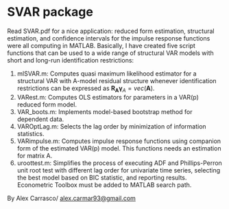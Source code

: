 # SVAR package

Read SVAR.pdf for a nice application: reduced form estimation, structural estimation, and confidence intervals for the impulse response functions were all computing in 
MATLAB. Basically, I have created five script functions that can be used to a wide range of structural VAR models with short and 
long-run identification restrictions:

1. mlSVAR.m: Computes quasi maximum likelihood estimator for a structural VAR with A-model residual structure whenever identification 
             restrictions can be expressed as $\mathbf{R_A}\pmb{\gamma}_A=vec(\mathbf{A})$.
2. VARest.m: Computes OLS estimators for parameters in a VAR(p) reduced form model.
3. VAR_boots.m: Implements model-based bootstrap method for dependent data.  
4. VAROptLag.m: Selects the lag order by minimization of information statistics.
5. VARimpulse.m: Computes impulse response functions using companion form of the estimated VAR(p) model. This functions needs an 
                 estimation for matrix A.
6. uroottest.m: Simplifies the process of executing ADF and Phillips-Perron unit root test with different lag order for univariate 
                time series, selecting the best model based on BIC statistic, and reporting results. Econometric Toolbox must be 
                added to MATLAB search path.

By Alex Carrasco/ alex.carmar93@gmail.com

